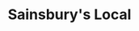 ---
title: "Sainsbury's Local"
url: /cambridge/sainsburys-local-station-square/
shop: convenience
---